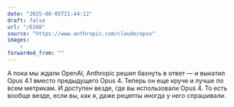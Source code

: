 ```yaml
---
date: "2025-08-05T21:44:12"
draft: false
url: "/6168"
source: "https://www.anthropic.com/claude/opus"
images:
    -
forwarded_from: ""
---
```


А пока мы ждали OpenAI, Anthropic решил бахнуть в ответ — и выкатил Opus 4.1 вместо предыдущего Opus 4. Теперь он еще круче и лучше по всем метрикам. И доступен везде, где вы использовали Opus 4. То есть вообще везде, если вы, как я, даже рецепты иногда у него спрашивали.
